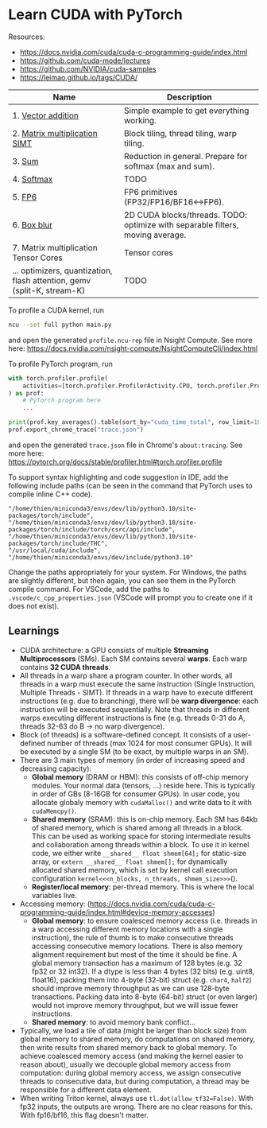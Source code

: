 # Learn CUDA with PyTorch

Resources:

- https://docs.nvidia.com/cuda/cuda-c-programming-guide/index.html
- https://github.com/cuda-mode/lectures
- https://github.com/NVIDIA/cuda-samples
- https://leimao.github.io/tags/CUDA/

Name | Description
-----|-------------
1\. [Vector addition](1_vector_addition/) | Simple example to get everything working.
2\. [Matrix multiplication SIMT](2_matmul_simt/) | Block tiling, thread tiling, warp tiling.
3\. [Sum](3_sum/) | Reduction in general.  Prepare for softmax (max and sum).
4\. [Softmax](4_softmax) | TODO
5\. [FP6](5_fp6) | FP6 primitives (FP32/FP16/BF16<->FP6).
6\. [Box blur](6_box_blur/) | 2D CUDA blocks/threads. TODO: optimize with separable filters, moving average.
7\. Matrix multiplication Tensor Cores | Tensor cores
... optimizers, quantization, flash attention, gemv (split-K, stream-K) | TODO

To profile a CUDA kernel, run

```bash
ncu --set full python main.py
```

and open the generated `profile.ncu-rep` file in Nsight Compute. See more here: https://docs.nvidia.com/nsight-compute/NsightComputeCli/index.html

To profile PyTorch program, run

```python
with torch.profiler.profile(
    activities=[torch.profiler.ProfilerActivity.CPU, torch.profiler.ProfilerActivity.CUDA]
) as prof:
    # PyTorch program here
    ...

print(prof.key_averages().table(sort_by="cuda_time_total", row_limit=10))
prof.export_chrome_trace("trace.json")
```

and open the generated `trace.json` file in Chrome's `about:tracing`. See more here: https://pytorch.org/docs/stable/profiler.html#torch.profiler.profile

To support syntax highlighting and code suggestion in IDE, add the following include paths (can be seen in the command that PyTorch uses to compile inline C++ code).

```
"/home/thien/miniconda3/envs/dev/lib/python3.10/site-packages/torch/include",
"/home/thien/miniconda3/envs/dev/lib/python3.10/site-packages/torch/include/torch/csrc/api/include",
"/home/thien/miniconda3/envs/dev/lib/python3.10/site-packages/torch/include/THC",
"/usr/local/cuda/include",
"/home/thien/miniconda3/envs/dev/include/python3.10"
```

Change the paths appropriately for your system. For Windows, the paths are slightly different, but then again, you can see them in the PyTorch compile command. For VSCode, add the paths to `.vscode/c_cpp_properties.json` (VSCode will prompt you to create one if it does not exist).

## Learnings

- CUDA architecture: a GPU consists of multiple **Streaming Multiprocessors** (SMs). Each SM contains several **warps**. Each warp contains **32 CUDA threads**.
- All threads in a warp share a program counter. In other words, all threads in a warp must execute the same instruction (Single Instruction, Multiple Threads - SIMT). If threads in a warp have to execute different instructions (e.g. due to branching), there will be **warp divergence**: each instruction will be executed sequentially. Note that threads in different warps executing different instructions is fine (e.g. threads 0-31 do A, threads 32-63 do B -> no warp divergence).
- Block (of threads) is a software-defined concept. It consists of a user-defined number of threads (max 1024 for most consumer GPUs). It will be executed by a single SM (to be exact, by multiple warps in an SM).
- There are 3 main types of memory (in order of increasing speed and decreasing capacity):
    - **Global memory** (DRAM or HBM): this consists of off-chip memory modules. Your normal data (tensors, ...) reside here. This is typically in order of GBs (8-16GB for consumer GPUs). In user code, you allocate globaly memory with `cudaMalloc()` and write data to it with `cudaMemcpy()`.
    - **Shared memory** (SRAM): this is on-chip memory. Each SM has 64kb of shared memory, which is shared among all threads in a block. This can be used as working space for storing intermediate results and collaboration among threads within a block. To use it in kernel code, we either write `__shared__ float shmem[64];` for static-size array, or `extern __shared__ float shmem[];` for dynamically allocated shared memory, which is set by kernel call execution configuration `kernel<<<n_blocks, n_threads, shmem_size>>>`().
    - **Register/local memory**: per-thread memory. This is where the local variables live.
- Accessing memory: (https://docs.nvidia.com/cuda/cuda-c-programming-guide/index.html#device-memory-accesses)
    - **Global memory**: to ensure coalesced memory access (i.e. threads in a warp accessing different memory locations with a single instruction), the rule of thumb is to make consecutive threads accessing consecutive memory locations. There is also memory alignment requirement but most of the time it should be fine. A global memory transaction has a maximum of 128 bytes (e.g. 32 fp32 or 32 int32). If a dtype is less than 4 bytes (32 bits) (e.g. uint8, float16), packing them into 4-byte (32-bit) struct (e.g. `char4`, `half2`) should improve memory throughput as we can use 128-byte transactions. Packing data into 8-byte (64-bit) struct (or even larger) would not improve memory throughput, but we will issue fewer instructions.
    - **Shared memory**: to avoid memory bank conflict...
- Typically, we load a tile of data (might be larger than block size) from global memory to shared memory, do computations on shared memory, then write results from shared memory back to global memory. To achieve coalesced memory access (and making the kernel easier to reason about), usually we decouple global memory access from computation: during global memory access, we assign consecutive threads to consecutive data, but during computation, a thread may be responsible for a different data element.
- When writing Triton kernel, always use `tl.dot(allow_tf32=False)`. With fp32 inputs, the outputs are wrong. There are no clear reasons for this. With fp16/bf16, this flag doesn't matter.
